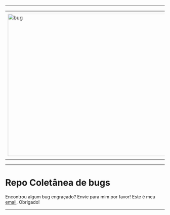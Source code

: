 -----

<div align="center">
    <table>
        <tr>
         <td align="center"></td>
        </tr> 
        <tr>
            <td>
                <img alt="bug" width="1600px" height="450px" src="https://joaopauloaramuni.github.io/image/bugbounty3.jpg?raw=true"/>
            </td>
        </tr>
        <tr>
            <td align="center"></td>
        </tr> 
    </table>
</div>

-----

# Repo Coletânea de bugs

Encontrou algum bug engraçado? Envie para mim por favor! Este é meu <a href="mailto:joaopauloaramuni@gmail.com" target="_blank">email</a>. Obrigado!

-----
